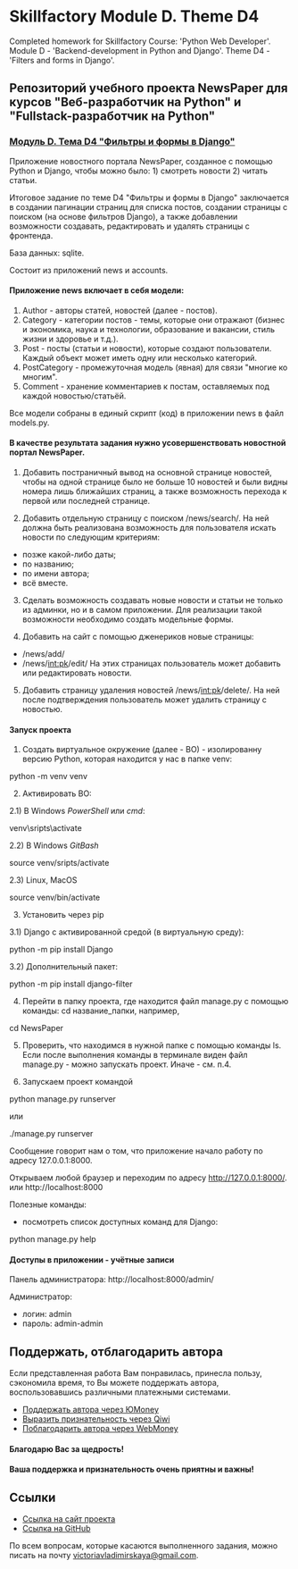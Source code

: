 # Skillfactory Module D. Theme D4

Completed homework for Skillfactory Course: 'Python Web Developer'. Module D - 'Backend-development in Python and Django'. Theme D4 - 'Filters and forms in Django'.

## Репозиторий учебного проекта NewsPaper для курсов "Веб-разработчик на Python" и "Fullstack-разработчик на Python"
### [Модуль D. Тема D4 "Фильтры и формы в Django"](https://victorinca.github.io/Skillfactory-Module-D-Theme-D4/)

Приложение новостного портала NewsPaper, созданное с помощью Python и Django, чтобы можно было: 1) смотреть новости 2) читать статьи.

Итоговое задание по теме D4 "Фильтры и формы в Django" заключается в создании пагинации страниц для списка постов, создании страницы с поиском (на основе фильтров Django), а также добавлении возможности создавать, редактировать и удалять страницы с фронтенда.

База данных: sqlite.

Состоит из приложений news и accounts.

#### Приложение news включает в себя модели:
1) Author - авторы статей, новостей (далее - постов).
2) Category - категории постов - темы, которые они отражают (бизнес и экономика, наука и технологии, образование и вакансии, стиль жизни и здоровье и т.д.).
3) Post - посты (статьи и новости), которые создают пользователи. Каждый объект может иметь одну или несколько категорий.
4) PostCategory - промежуточная модель (явная) для связи "многие ко многим".
5) Comment - хранение комментариев к постам, оставляемых под каждой новостью/статьёй.

Все модели собраны в единый скрипт (код) в приложении news в файл models.py.

#### В качестве результата задания нужно усовершенствовать новостной портал NewsPaper.

1) Добавить постраничный вывод на основной странице новостей, чтобы на одной странице было не больше 10 новостей и были видны номера лишь ближайших страниц, а также возможность перехода к первой или последней странице.

2) Добавить отдельную страницу с поиском /news/search/.
На ней должна быть реализована возможность для пользователя искать новости по следующим критериям:
- позже какой-либо даты;
- по названию;
- по имени автора;
- всё вместе.

3) Сделать возможность создавать новые новости и статьи не только из админки, но и в самом приложении. Для реализации такой возможности необходимо создать модельные формы.

4) Добавить на сайт с помощью дженериков новые страницы:
- /news/add/
- /news/<int:pk>/edit/
На этих страницах пользователь может добавить или редактировать новости.

5) Добавить страницу удаления новостей /news/<int:pk>/delete/. На ней после подтверждения пользователь может удалить страницу с новостью.

#### Запуск проекта

1) Создать виртуальное окружение (далее - ВО) - изолированну версию Python, которая находится у нас в папке venv:

python -m venv venv

2) Активировать ВО:

2.1) В Windows _PowerShell_ или _cmd_:

venv\sripts\activate

2.2) В Windows _GitBash_

source venv/sripts/activate

2.3) Linux, MacOS

source venv/bin/activate

3) Установить через pip

3.1) Django с активированной средой (в виртуальную среду):

python -m pip install Django

3.2) Дополнительный пакет:

python -m pip install django-filter

4) Перейти в папку проекта, где находится файл manage.py с помощью команды: cd название_папки, например, 

cd NewsPaper

5) Проверить, что находимся в нужной папке с помощью команды ls. Если после выполнения команды в терминале виден файл manage.py - можно запускать проект. Иначе - см. п.4. 

6) Запускаем проект командой 

python manage.py runserver

или

./manage.py runserver

Сообщение говорит нам о том, что приложение начало работу по адресу 127.0.0.1:8000.

Открываем любой браузер и переходим по адресу http://127.0.0.1:8000/. или http://localhost:8000

Полезные команды:

- посмотреть список доступных команд для Django:

python manage.py help

#### Доступы в приложении - учётные записи

Панель администратора:
http://localhost:8000/admin/ 

Администратор:
- логин: admin
- пароль: admin-admin

## Поддержать, отблагодарить автора
Если представленная работа Вам понравилась, принесла пользу, сэкономила время, то Вы можете поддержать автора, воспользовавшись различными платежными системами.
- [Поддержать автора через ЮMoney](https://yoomoney.ru/to/4100117804016773)
- [Выразить признательность через Qiwi](https://qiwi.com/n/VICTORINCA)
- [Поблагодарить автора через WebMoney](https://donate.webmoney.com/w/5ItUQINEA7gSFDXQ1K1zAq)
#### Благодарю Вас за щедрость!
#### Ваша поддержка и признательность очень приятны и важны!

## Ссылки

- [Ссылка на сайт проекта](https://victorinca.github.io/Skillfactory-Module-D-Theme-D4/)
- [Ссылка на GitHub](https://github.com/Victorinca/Skillfactory-Module-D-Theme-D4)
  
По всем вопросам, которые касаются выполненного задания, можно писать на почту victoriavladimirskaya@gmail.com.
